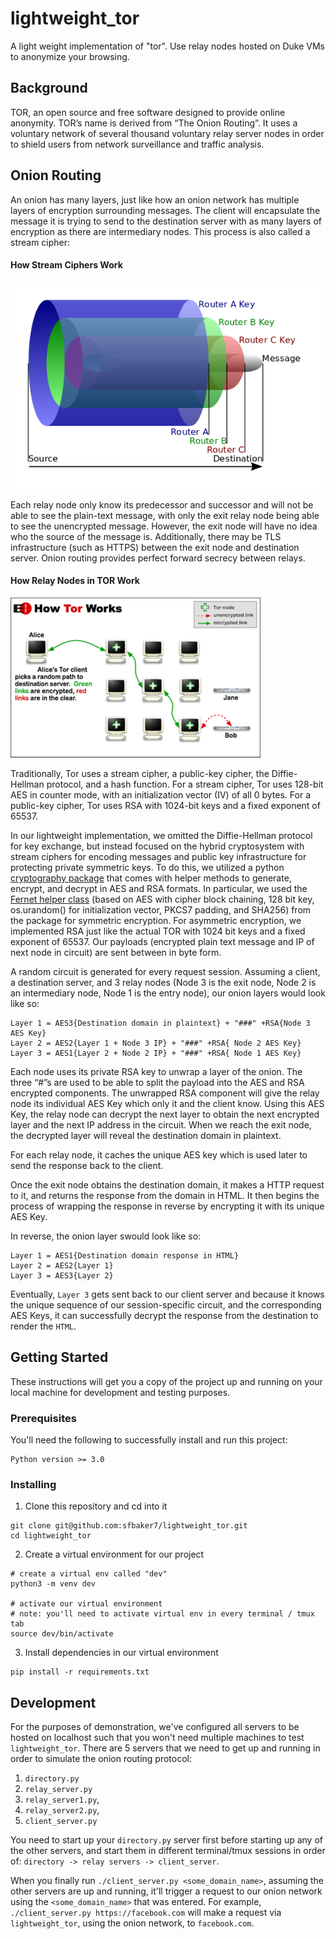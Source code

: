# lightweight_tor
A light weight implementation of "tor". Use relay nodes hosted on Duke VMs to anonymize your browsing.

## Background
TOR, an open source and free software designed to provide online anonymity. TOR’s name is derived from “The Onion Routing”.  It uses a voluntary network of several thousand voluntary relay server nodes in order to shield users from network surveillance and traffic analysis.

## Onion Routing
An onion has many layers, just like how an onion network has multiple layers of encryption surrounding messages. The client will encapsulate the message it is trying to send to the destination server with as many layers of encryption as there are intermediary nodes. This process is also called a stream cipher:

#### How Stream Ciphers Work
![stream cipher](./images/cipher-encryption.png)

Each relay node only know its predecessor and successor and will not be able to see the plain-text message, with only the exit relay node being able to see the unencrypted message. However, the exit node will have no idea who the source of the message is. Additionally, there may be TLS infrastructure (such as HTTPS) between the exit node and destination server. Onion routing provides perfect forward secrecy between relays.

#### How Relay Nodes in TOR Work
![tor](images/tor.png)

Traditionally, Tor uses a stream cipher, a public-key cipher, the Diffie-Hellman protocol, and a hash function. For a stream cipher, Tor uses 128-bit AES in counter mode, with an initialization vector (IV) of all 0 bytes. For a public-key cipher, Tor uses RSA with 1024-bit keys and a fixed exponent of 65537.

In our lightweight implementation, we omitted the Diffie-Hellman protocol for key exchange, but instead focused on the hybrid cryptosystem with stream ciphers for encoding messages and public key infrastructure for protecting private symmetric keys. To do this, we utilized a python [cryptography package](https://cryptography.io/en/latest/) that comes with helper methods to generate, encrypt, and decrypt in AES and RSA formats. In particular, we used the [Fernet helper class](https://cryptography.io/en/latest/fernet/) (based on AES with cipher block chaining, 128 bit key, os.urandom() for initialization vector, PKCS7 padding, and SHA256) from the package for symmetric encryption. For asymmetric encryption, we implemented RSA just like the actual TOR with 1024 bit keys and a fixed exponent of 65537. Our payloads (encrypted plain text message and IP of next node in circuit) are sent between in byte form.

A random circuit is generated for every request session. Assuming a client, a destination server, and 3 relay nodes  (Node 3 is the exit node, Node 2 is an intermediary node, Node 1 is the entry node), our onion layers would look like so:
```
Layer 1 = AES3{Destination domain in plaintext} + "###" +RSA{Node 3 AES Key}
Layer 2 = AES2{Layer 1 + Node 3 IP} + "###" +RSA{ Node 2 AES Key}
Layer 3 = AES1{Layer 2 + Node 2 IP} + "###" +RSA{ Node 1 AES Key}
```

Each node uses its private RSA key to unwrap a layer of the onion. The three “#”s are used to be able to split the payload into the AES and RSA encrypted components. The unwrapped RSA component will give the relay node its individual AES Key which only it and the client know. Using this AES Key, the relay node can decrypt the next layer to obtain the next encrypted layer and the next IP address in the circuit. When we reach the exit node, the decrypted layer will reveal the destination domain in plaintext.

For each relay node, it caches the unique AES key which is used later to send the response back to the client.

Once the exit node obtains the destination domain, it makes a HTTP request to it, and returns the response from the domain in HTML. It then begins the process of wrapping the response in reverse by encrypting it with its unique AES Key.

In reverse, the onion layer swould look like so:

```
Layer 1 = AES1{Destination domain response in HTML}
Layer 2 = AES2{Layer 1}
Layer 3 = AES3{Layer 2}
```

Eventually, `Layer 3` gets sent back to our client server and because it knows the unique sequence of our session-specific circuit, and the corresponding AES Keys, it can successfully decrypt the response from the destination to render the `HTML`.

## Getting Started
These instructions will get you a copy of the project up and running on your local machine for development and testing purposes.

### Prerequisites
You'll need the following to successfully install and run this project:
```
Python version >= 3.0
```

### Installing

1. Clone this repository and cd into it
```
git clone git@github.com:sfbaker7/lightweight_tor.git
cd lightweight_tor
```

2. Create a virtual environment for our project
```
# create a virtual env called "dev"
python3 -m venv dev

# activate our virtual environment
# note: you'll need to activate virtual env in every terminal / tmux tab
source dev/bin/activate
```

3. Install dependencies in our virtual environment
```
pip install -r requirements.txt
```

## Development
For the purposes of demonstration, we've configured all servers to be hosted on localhost such that you won't need multiple machines to test `lightweight_tor`. There are 5 servers that we need to get up and running in order to simulate the onion routing protocol:
1. `directory.py`
2. `relay_server.py`
3. `relay_server1.py`,
4. `relay_server2.py`,
5. `client_server.py`

You need to start up your `directory.py` server first before starting up any of the other servers, and start them in different terminal/tmux sessions in order of:
`directory -> relay servers -> client_server`.

When you finally run `./client_server.py <some_domain_name>`, assuming the other servers are up and running, it'll trigger a request to our onion network using the `<some_domain_name>` that was entered. For example, `./client_server.py https://facebook.com` will make a request via `lightweight_tor`, using the onion network, to `facebook.com`.

